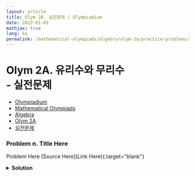 ```yaml
---
layout: article
title: Olym 2A. 실전문제 | Olympiadium
date: 2022-01-01
mathjax: true
lang: ko
permalink: /mathematical-olympiads/algebra/olym-2a/practice-problems/
---
```

# Olym 2A. 유리수와 무리수 <br> <ssup> - 실전문제</ssup>

<ul class="breadcrumb">
	<li><a href="{{ site.homeurl }}">Olympiadium</a></li> 
	<li><a href="{{ site.homeurl }}mathematical-olympiads/">Mathematical Olympiads</a></li> 
	<li><a href="{{ site.homeurl }}mathematical-olympiads/algebra/">Algebra</a></li> 
	<li><a href="{{ site.homeurl }}mathematical-olympiads/algebra/olym-2a/">Olym 2A</a></li> 
	<li><a href="{{ site.homeurl }}mathematical-olympiads/algebra/olym-2a/practice-problems/">실전문제</a></li>
</ul>

### Problem n. Title Here
<blueboard> Problem Here </blueboard>
[Source Here](Link Here){:target="blank"}
<pinkborder><details>
<summary><b>Solution</b></summary>
Solution Here. 
</details></pinkborder>

